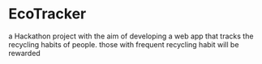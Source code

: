 # EcoTracker
a Hackathon project with the aim of developing a web app that tracks the recycling habits of people. those with frequent recycling habit will be rewarded
